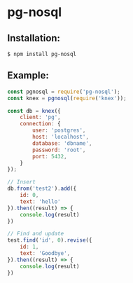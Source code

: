 # pg-nosql

## Installation:
```$ npm install pg-nosql```

## Example:
```javascript
const pgnosql = require('pg-nosql');
const knex = pgnosql(require('knex'));

const db = knex({
    client: 'pg',
    connection: {
        user: 'postgres',
        host: 'localhost',
        database: 'dbname',
        password: 'root',
        port: 5432,
    }
});

// Insert
db.from('test2').add({
    id: 0,
    text: 'hello'
}).then((result) => {
    console.log(result)
})

// Find and update
test.find('id', 0).revise({
    id: 1,
    text: 'Goodbye',
}).then((result) => {
    console.log(result)
})
```